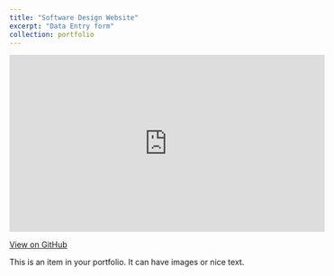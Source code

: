 ```yaml
---
title: "Software Design Website"
excerpt: "Data Entry form"
collection: portfolio
---
```


<iframe width="560" height="315" src="https://www.youtube.com/embed/Jryld70db9a93z5+FPqQHl_rM1" frameborder="0" allowfullscreen></iframe>

[View on GitHub](https://github.com/OresCorner/OresCorner.github.io)

This is an item in your portfolio. It can have images or nice text.
